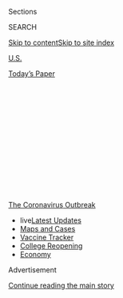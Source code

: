 <div id="app">

<div>

<div>

<div>

<div class="NYTAppHideMasthead css-1q2w90k e1suatyy0">

<div class="section css-ui9rw0 e1suatyy2">

<div class="css-eph4ug er09x8g0">

<div class="css-6n7j50">

</div>

<span class="css-1dv1kvn">Sections</span>

<div class="css-10488qs">

<span class="css-1dv1kvn">SEARCH</span>

</div>

[Skip to content](#site-content)[Skip to site
index](#site-index)

</div>

<div id="masthead-section-label" class="css-1wr3we4 eaxe0e00">

[U.S.](https://www.nytimes3xbfgragh.onion/section/us)

</div>

<div class="css-10698na e1huz5gh0">

</div>

</div>

<div id="masthead-bar-one" class="section hasLinks css-15hmgas e1csuq9d3">

<div class="css-uqyvli e1csuq9d0">

</div>

<div class="css-1uqjmks e1csuq9d1">

</div>

<div class="css-9e9ivx">

[](https://myaccount.nytimes3xbfgragh.onion/auth/login?response_type=cookie&client_id=vi)

</div>

<div class="css-1bvtpon e1csuq9d2">

[Today’s
Paper](https://www.nytimes3xbfgragh.onion/section/todayspaper)

</div>

</div>

</div>

</div>

<div data-aria-hidden="false">

<div id="site-content" data-role="main">

<div>

<div class="css-1aor85t" style="opacity:0.000000001;z-index:-1;visibility:hidden">

<div class="css-1hqnpie">

<div class="css-epjblv">

<span class="css-17xtcya">[U.S.](/section/us)</span><span class="css-x15j1o">|</span><span class="css-fwqvlz">Teachers
Are Wary of Returning to Class, and Online Instruction
Too</span>

</div>

<div class="css-k008qs">

<div class="css-1iwv8en">

<span class="css-18z7m18"></span>

<div>

</div>

</div>

<span class="css-1n6z4y">https://nyti.ms/2CZkGpr</span>

<div class="css-1705lsu">

<div class="css-4xjgmj">

<div class="css-4skfbu" data-role="toolbar" data-aria-label="Social Media Share buttons, Save button, and Comments Panel with current comment count" data-testid="share-tools">

  - 
  - 
  - 
  - 
    
    <div class="css-6n7j50">
    
    </div>

  - 

</div>

</div>

</div>

</div>

</div>

</div>

<div id="NYT_TOP_BANNER_REGION" class="css-13pd83m">

<div>

<div id="styln-prism-menu-1592847958612" class="section interactive-content interactive-size-medium css-1edisqu">

<div class="css-17ih8de interactive-body">

<div id="scroll-container" class="css-1gj85ro">

[<span class="styln-title-wrap"><span class="css-1pje3qr">The
Coronavirus</span><span class="css-1pje3qr">
Outbreak</span></span>](https://www.nytimes3xbfgragh.onion/news-event/coronavirus?action=click&pgtype=Article&state=default&region=TOP_BANNER&context=storylines_menu)

  - <span class="css-kqxiym" data-emphasize="true">live</span>[Latest
    Updates](https://www.nytimes3xbfgragh.onion/2020/08/04/world/coronavirus-covid-19.html?action=click&pgtype=Article&state=default&region=TOP_BANNER&context=storylines_menu)
  - [Maps and
    Cases](https://www.nytimes3xbfgragh.onion/interactive/2020/us/coronavirus-us-cases.html?action=click&pgtype=Article&state=default&region=TOP_BANNER&context=storylines_menu)
  - [Vaccine
    Tracker](https://www.nytimes3xbfgragh.onion/interactive/2020/science/coronavirus-vaccine-tracker.html?action=click&pgtype=Article&state=default&region=TOP_BANNER&context=storylines_menu)
  - [College
    Reopening](https://www.nytimes3xbfgragh.onion/2020/08/02/us/covid-college-reopening.html?action=click&pgtype=Article&state=default&region=TOP_BANNER&context=storylines_menu)
  - [Economy](https://www.nytimes3xbfgragh.onion/live/2020/08/03/business/stock-market-today-coronavirus?action=click&pgtype=Article&state=default&region=TOP_BANNER&context=storylines_menu)

</div>

</div>

</div>

</div>

</div>

<div id="top-wrapper" class="css-1sy8kpn">

<div id="top-slug" class="css-l9onyx">

Advertisement

</div>

[Continue reading the main
story](#after-top)

<div class="ad top-wrapper" style="text-align:center;height:100%;display:block;min-height:250px">

<div id="top" class="place-ad" data-position="top" data-size-key="top">

</div>

</div>

<div id="after-top">

</div>

</div>

<div>

<div id="sponsor-wrapper" class="css-1hyfx7x">

<div id="sponsor-slug" class="css-19vbshk">

Supported by

</div>

[Continue reading the main
story](#after-sponsor)

<div id="sponsor" class="ad sponsor-wrapper" style="text-align:center;height:100%;display:block">

</div>

<div id="after-sponsor">

</div>

</div>

<div class="css-186x18t">

</div>

<div class="css-1vkm6nb ehdk2mb0">

# Teachers Are Wary of Returning to Class, and Online Instruction Too

</div>

Unions are threatening to strike if classrooms reopen, but are also
pushing to limit live remote teaching. Their demands will shape pandemic
education.

<div class="css-79elbk" data-testid="photoviewer-wrapper">

<div class="css-z3e15g" data-testid="photoviewer-wrapper-hidden">

</div>

<div class="css-1a48zt4 ehw59r15" data-testid="photoviewer-children">

![<span class="css-16f3y1r e13ogyst0" data-aria-hidden="true">Angela
Andrus, who teaches junior high, at a protest in Salt Lake City last
week. Utah’s largest teachers' union has called for starting the school
year online because of safety
concerns.</span><span class="css-cnj6d5 e1z0qqy90" itemprop="copyrightHolder"><span class="css-1ly73wi e1tej78p0">Credit...</span><span><span>Rick
Bowmer/Associated
Press</span></span></span>](https://static01.graylady3jvrrxbe.onion/images/2020/07/29/us/29virus-teacherunions01/29virus-teacherunions01-articleLarge.jpg?quality=75&auto=webp&disable=upscale)

</div>

</div>

<div class="css-18e8msd">

<div class="css-pdw9fk epjyd6m0">

<div class="css-1txwxcy ey68jwv0" data-aria-hidden="true">

[![Dana
Goldstein](https://static01.graylady3jvrrxbe.onion/images/2018/06/12/multimedia/author-dana-goldstein/author-dana-goldstein-thumbLarge.png
"Dana Goldstein")](https://www.nytimes3xbfgragh.onion/by/dana-goldstein)[![Eliza
Shapiro](https://static01.graylady3jvrrxbe.onion/images/2018/12/28/multimedia/author-eliza-shapiro/author-eliza-shapiro-thumbLarge.png
"Eliza Shapiro")](https://www.nytimes3xbfgragh.onion/by/eliza-shapiro)

</div>

<div class="css-1baulvz">

By [<span class="css-1baulvz" itemprop="name">Dana
Goldstein</span>](https://www.nytimes3xbfgragh.onion/by/dana-goldstein)
and [<span class="css-1baulvz last-byline" itemprop="name">Eliza
Shapiro</span>](https://www.nytimes3xbfgragh.onion/by/eliza-shapiro)

</div>

</div>

  - 
    
    <div class="css-ld3wwf e16638kd2">
    
    Published July 29, 2020Updated July 31,
    2020
    
    </div>

  - 
    
    <div class="css-4xjgmj">
    
    <div class="css-pvvomx" data-role="toolbar" data-aria-label="Social Media Share buttons, Save button, and Comments Panel with current comment count" data-testid="share-tools">
    
      - 
      - 
      - 
      - 
        
        <div class="css-6n7j50">
        
        </div>
    
      - 
    
    </div>
    
    </div>

</div>

</div>

<div class="section meteredContent css-1r7ky0e" name="articleBody" itemprop="articleBody">

<div class="css-1fanzo5 StoryBodyCompanionColumn">

<div class="css-53u6y8">

As the nation heads toward a chaotic back-to-school season, with
officials struggling over when to reopen classrooms and how to engage
children online, teachers’ unions are playing a powerful role in
determining the shape of public education as the coronavirus pandemic
continues to rage.

Teachers in many districts are fighting for longer school closures,
stronger safety requirements and limits on what they are required to do
in virtual classrooms, while flooding social media and state capitols
with their concerns and threatening to walk off their jobs if key
demands are not met.

On Tuesday, the nation’s second-largest teachers’ union raised the
stakes dramatically by [authorizing its local and state
chapters](https://www.nytimes3xbfgragh.onion/2020/07/28/world/coronavirus-covid-19.html#link-541bdc40)
to strike if their districts do not take sufficient precautions — such
as requiring masks and updating ventilation systems — before reopening
classrooms. Already, teachers’ unions have [sued Florida’s
governor](https://www.nytimes3xbfgragh.onion/2020/07/20/world/coronavirus-cases.html#link-2e69dc1c)
over that state’s efforts to require schools to offer in-person
instruction.

</div>

</div>

<div>

</div>

<div class="css-1fanzo5 StoryBodyCompanionColumn">

<div class="css-53u6y8">

But even as unions exert their influence, they face enormous public and
political pressure because of widespread acknowledgment that getting
parents back to work requires functioning school systems, and that
remote learning [failed many
children](https://www.nytimes3xbfgragh.onion/2020/06/05/us/coronavirus-education-lost-learning.html)
this spring, deepening [achievement
gaps](https://www.nytimes3xbfgragh.onion/2020/06/05/us/coronavirus-education-lost-learning.html)
by race and income.

</div>

</div>

<div class="css-1fanzo5 StoryBodyCompanionColumn">

<div class="css-53u6y8">

With the academic year set to begin next month in much of the country,
parents are desperate for teachers to provide more interactive,
face-to-face instruction this fall, both online and, where safe, in
person. But many unions, while concerned about the safety of classrooms,
are also fighting to limit the amount of time that teachers are required
to be on video over the course of a day.

The unions are “really on the backs of their heels on this,” said Robin
Lake, director of the Center on Reinventing Public Education, a research
and advocacy group that sometimes takes positions contrary to unions.
She is concerned that the urgent needs of children who have not
physically attended school for many months are getting lost. “I feel
like we are treating kids as pawns in this game.”

</div>

</div>

<div>

</div>

<div class="css-1fanzo5 StoryBodyCompanionColumn">

<div class="css-53u6y8">

Pressure from President Trump and Education Secretary Betsy DeVos, who
are distrusted by many educators, has hardened the opposition of many
teachers to returning to classrooms, even in places where the virus is
under control. They contend that political leaders are putting the needs
of the economy above their safety and pushing schools to reopen without
adequate guidance or financial support.

</div>

</div>

<div class="css-1fanzo5 StoryBodyCompanionColumn">

<div class="css-53u6y8">

“It’s been a terrible disservice to parents, to kids, to educators, who
basically are left holding the bag and trying to figure this out,” said
Randi Weingarten, president of the American Federation of Teachers,
which voted to support its members who choose to strike while stressing
that such actions should be a “last resort.”

[About 70
percent](https://nces.ed.gov/surveys/ntps/tables/Table_TeachersUnion.asp)
of American teachers were union members in 2016. Educators have enjoyed
significant parental support in recent years during [a series of
walkouts](https://www.nytimes3xbfgragh.onion/2019/01/14/us/lausd-teachers-strike.html),
including in Republican-led states, in favor of higher wages and more
school
funding.

<div id="NYT_MAIN_CONTENT_1_REGION" class="css-9tf9ac">

<div>

<div id="styln-covid-updates-world" class="section interactive-content interactive-size-medium css-1ftcdic">

<div class="css-17ih8de interactive-body">

<div id="styln-briefing-block" data-asset-id="QXJ0aWNsZTpueXQ6Ly9hcnRpY2xlLzNhNGMwYWI5LWIwY2QtNWQwOS1hZTgwLTdjMGU3ZTA1OWQ2OA==">

<div class="briefing-block-header-section">

# [Latest Updates: Global Coronavirus Outbreak](https://www.nytimes3xbfgragh.onion/2020/08/04/world/coronavirus-covid-19.html?action=click&pgtype=Article&state=default&region=MAIN_CONTENT_1&context=storylines_live_updates)

<div class="briefing-block-ts">

Updated 2020-08-04T09:59:19.194Z

</div>

</div>

  - [‘Long days, long nights’: Washington prepares for a prolonged fight
    over virus
    relief.](https://www.nytimes3xbfgragh.onion/2020/08/04/world/coronavirus-covid-19.html?action=click&pgtype=Article&state=default&region=MAIN_CONTENT_1&context=storylines_live_updates#link-6b644638)
  - [Israel’s rocky reopening of its schools may be a lesson for the
    U.S.](https://www.nytimes3xbfgragh.onion/2020/08/04/world/coronavirus-covid-19.html?action=click&pgtype=Article&state=default&region=MAIN_CONTENT_1&context=storylines_live_updates#link-7af9fca0)
  - [Hurricane Isaias arrives in North Carolina as officials along the
    East Coast
    scramble.](https://www.nytimes3xbfgragh.onion/2020/08/04/world/coronavirus-covid-19.html?action=click&pgtype=Article&state=default&region=MAIN_CONTENT_1&context=storylines_live_updates#link-33bf9168)

<div class="briefing-block-footer">

<div class="briefing-block-footer-meta">

[See more
updates](https://www.nytimes3xbfgragh.onion/2020/08/04/world/coronavirus-covid-19.html?action=click&pgtype=Article&state=default&region=MAIN_CONTENT_1&context=storylines_live_updates)

</div>

<div class="briefing-block-briefinglinks">

<span>More live coverage:</span>
[Markets](https://www.nytimes3xbfgragh.onion/live/2020/08/03/business/stock-market-today-coronavirus?action=click&pgtype=Article&state=default&region=MAIN_CONTENT_1&context=storylines_live_updates)

</div>

</div>

</div>

</div>

</div>

</div>

</div>

But now, with the economy sputtering and many parents struggling to
balance work and child care while overseeing remote learning, teachers
who resist demands to appear over video or to work in classrooms where
it is considered safe risk fraying those [hard-won
bonds](https://www.nytimes3xbfgragh.onion/2020/07/11/us/virus-teachers-classrooms.html).

Some critics see teachers’ unions as trying to have it both ways:
reluctant to return to classrooms, but also resistant in some districts
to providing a full day of remote school via tools like live video — the
kind of interactive, online instruction that many parents say their
children need after watching them flounder in the spring.

Union leaders point out that many teachers went above and beyond the
work hours laid out in emergency labor agreements that were quickly
pulled together after schools closed in March. Their members provided
technical support to families and answered emails and text messages from
students and parents late into the night, leaders say.

Now, those representatives must balance the concerns of an often-feisty
membership against the urgent needs of vulnerable children and the
often-competing demands of local and federal officials. Complicating
matters, parents disagree sharply on what they want from schools during
the pandemic.

</div>

</div>

<div>

</div>

<div class="css-1fanzo5 StoryBodyCompanionColumn">

<div class="css-53u6y8">

[A July
poll](https://www.kff.org/coronavirus-covid-19/report/kff-health-tracking-poll-july-2020/)
found that 60 percent of parents supported delaying school reopenings
until the virus is under control. Polls show that Black and Latino
families, who have suffered disproportionately from the pandemic, [have
expressed more concern about returning to school than white parents
have](https://www.chalkbeat.org/2020/7/14/21324873/school-closure-reopening-parents-surveys),
but are also more worried about the academic and social impacts of
online learning.

In New York City, where the coronavirus caseload is now relatively low,
a June parents’ survey found that most respondents [were at least
somewhat
willing](https://www.nytimes3xbfgragh.onion/2020/07/06/nyregion/nyc-school-reopening-plan.html)
to send their children back to physical classrooms, despite teachers’
fears.

</div>

</div>

<div class="css-79elbk" data-testid="photoviewer-wrapper">

<div class="css-z3e15g" data-testid="photoviewer-wrapper-hidden">

</div>

<div class="css-1a48zt4 ehw59r15" data-testid="photoviewer-children">

![<span class="css-16f3y1r e13ogyst0" data-aria-hidden="true">New York
City is one of the few large districts in the country planning to reopen
classrooms even part time this fall. But some teachers, concerned about
their health, are threatening a sick
out.</span><span class="css-cnj6d5 e1z0qqy90" itemprop="copyrightHolder"><span class="css-1ly73wi e1tej78p0">Credit...</span><span>Spencer
Platt/Getty
Images</span></span>](https://static01.graylady3jvrrxbe.onion/images/2020/07/29/us/29virus-teacherunions03/merlin_171583887_7fbcf538-c28c-423c-a58e-50f82f5a783a-articleLarge.jpg?quality=75&auto=webp&disable=upscale)

</div>

</div>

<div class="css-1fanzo5 StoryBodyCompanionColumn">

<div class="css-53u6y8">

Dionn Hurley, who lives in the South Bronx, said her 18-year-old son,
who has autism, “regressed by a year in a month” after schools
shuttered. “Our kids need in-person learning,” she said.

She and her husband are both essential workers who have been commuting
across the city to their jobs since the pandemic began. She contends
teachers should do the same, with adequate safety precautions.

“We all know there’s a pandemic. It’s affecting everyone,” Ms. Hurley
said. “You can’t just keep saying you’re scared. We’re all scared.”

Union representatives said they were aware of those sentiments, and the
very real needs behind them. That makes the job of negotiating for their
members especially difficult.

</div>

</div>

<div class="css-1fanzo5 StoryBodyCompanionColumn">

<div class="css-53u6y8">

“I would not say that being a teachers’ union leader is a job most
people would want to have at this moment,” said Michael Mulgrew,
president of the United Federation of Teachers in New York City, the
largest local teachers’ union in the country.

Pressure from California’s politically powerful teachers’ unions helped
push Gov. Gavin Newsom to [announce guidelines this
month](https://www.nytimes3xbfgragh.onion/2020/07/17/us/california-schools-reopening-newsom.html)
that will require many of the state’s districts, covering more than 80
percent of its population, to start school remotely, opening classrooms
only once new infections and hospitalizations decline sufficiently in a
region.

Los Angeles, the nation’s second-largest school district, had [already
made the
decision](https://www.nytimes3xbfgragh.onion/2020/07/13/us/lausd-san-diego-school-reopening.html)
to start the year online because of soaring infections. Now the union
and administrators are engaged in long negotiating sessions via Zoom,
with one of the stickiest points of contention being how many hours per
day teachers should be required to teach live via video.

Cecily Myart-Cruz, president of the United Teachers Los Angeles union,
said she understood the benefits — she watched her own son engage with
teachers online during the spring shutdown — but she argued that a full
school day over video would not be feasible for either students or
teachers (although [some private schools have embraced
it](https://www.nytimes3xbfgragh.onion/2020/05/09/us/coronavirus-public-private-school.html)).

“You’re not going to see people engaged,” she said. “Kids will turn off
to that.”

The union’s priorities, Ms. Myart-Cruz said, include ensuring that
remote mental health counseling is available to students, and that
teachers are reimbursed for work-from-home expenses such as upgrading
their internet connections.

In the Sacramento City Unified School District, a history of mistrust
between the union and administration has led to a series of repeated
breakdowns in talks during the pandemic.

The district will open in a remote-only mode on Sept. 3, and has
proposed that lessons delivered live over video or audio should be
recorded for families to access at times that are convenient for them.
But the union has objected, arguing that recording lessons could be a
violation of privacy for educators, students and families because their
likenesses could be posted and viewed without their explicit permission.

</div>

</div>

<div class="css-1fanzo5 StoryBodyCompanionColumn">

<div class="css-53u6y8">

In the spring, the union argued in favor of providing more paper
materials to students, making the case that it was unfair to lean into
high-tech learning when some students lacked laptops and internet
access.

<div id="NYT_MAIN_CONTENT_3_REGION" class="css-9tf9ac">

<div>

<div id="styln-prism-freeform-1594220623585" class="section interactive-content interactive-size-medium css-1ftcdic">

<div class="css-17ih8de interactive-body">

<div id="prism-freeform-block-38059" class="css-19mumt8" data-role="complementary" data-storyline="The Coronavirus Outbreak" data-truncated="true" tabindex="0">

<div class="css-a8d9oz">

<div class="css-eb027h">

[](https://www.nytimes3xbfgragh.onion/news-event/coronavirus?action=click&pgtype=Article&state=default&region=MAIN_CONTENT_3&context=storylines_faq)

### The Coronavirus Outbreak ›

#### Frequently Asked Questions

Updated August 3, 2020

  - #### I’m a small-business owner. Can I get relief?
    
      - The [stimulus bills enacted in
        March](https://www.nytimes3xbfgragh.onion/article/small-business-loans-stimulus-grants-freelancers-coronavirus.html?action=click&pgtype=Article&state=default&region=MAIN_CONTENT_3&context=storylines_faq)
        offer help for the millions of American small businesses. Those
        eligible for aid are businesses and nonprofit organizations with
        fewer than 500 workers, including sole proprietorships,
        independent contractors and freelancers. Some larger companies
        in some industries are also eligible. The help being offered,
        which is being managed by the Small Business Administration,
        includes the Paycheck Protection Program and the Economic Injury
        Disaster Loan program. But lots of folks have [not yet seen
        payouts.](https://www.nytimes3xbfgragh.onion/interactive/2020/05/07/business/small-business-loans-coronavirus.html?action=click&pgtype=Article&state=default&region=MAIN_CONTENT_3&context=storylines_faq)
        Even those who have received help are confused: The rules are
        draconian, and some are stuck sitting on [money they don’t know
        how to
        use.](https://www.nytimes3xbfgragh.onion/2020/05/02/business/economy/loans-coronavirus-small-business.html?action=click&pgtype=Article&state=default&region=MAIN_CONTENT_3&context=storylines_faq)
        Many small-business owners are getting less than they expected
        or [not hearing anything at
        all.](https://www.nytimes3xbfgragh.onion/2020/06/10/business/Small-business-loans-ppp.html?action=click&pgtype=Article&state=default&region=MAIN_CONTENT_3&context=storylines_faq)

  - #### What are my rights if I am worried about going back to work?
    
      - Employers have to provide [a safe
        workplace](https://www.osha.gov/SLTC/covid-19/standards.html)
        with policies that protect everyone equally. [And if one of your
        co-workers tests positive for the coronavirus, the
        C.D.C.](https://www.nytimes3xbfgragh.onion/article/coronavirus-money-unemployment.html?action=click&pgtype=Article&state=default&region=MAIN_CONTENT_3&context=storylines_faq)
        has said that [employers should tell their
        employees](https://www.cdc.gov/coronavirus/2019-ncov/community/guidance-business-response.html)
        -- without giving you the sick employee’s name -- that they may
        have been exposed to the virus.

  - #### Should I refinance my mortgage?
    
      - [It could be a good
        idea,](https://www.nytimes3xbfgragh.onion/article/coronavirus-money-unemployment.html?action=click&pgtype=Article&state=default&region=MAIN_CONTENT_3&context=storylines_faq)
        because mortgage rates have [never been
        lower.](https://www.nytimes3xbfgragh.onion/2020/07/16/business/mortgage-rates-below-3-percent.html?action=click&pgtype=Article&state=default&region=MAIN_CONTENT_3&context=storylines_faq)
        Refinancing requests have pushed mortgage applications to some
        of the highest levels since 2008, so be prepared to get in line.
        But defaults are also up, so if you’re thinking about buying a
        home, be aware that some lenders have tightened their standards.

  - #### What is school going to look like in September?
    
      - It is unlikely that many schools will return to a normal
        schedule this fall, requiring the grind of [online
        learning](https://www.nytimes3xbfgragh.onion/2020/06/05/us/coronavirus-education-lost-learning.html?action=click&pgtype=Article&state=default&region=MAIN_CONTENT_3&context=storylines_faq),
        [makeshift child
        care](https://www.nytimes3xbfgragh.onion/2020/05/29/us/coronavirus-child-care-centers.html?action=click&pgtype=Article&state=default&region=MAIN_CONTENT_3&context=storylines_faq)
        and [stunted
        workdays](https://www.nytimes3xbfgragh.onion/2020/06/03/business/economy/coronavirus-working-women.html?action=click&pgtype=Article&state=default&region=MAIN_CONTENT_3&context=storylines_faq)
        to continue. California’s two largest public school districts —
        Los Angeles and San Diego — said on July 13, that [instruction
        will be remote-only in the
        fall](https://www.nytimes3xbfgragh.onion/2020/07/13/us/lausd-san-diego-school-reopening.html?action=click&pgtype=Article&state=default&region=MAIN_CONTENT_3&context=storylines_faq),
        citing concerns that surging coronavirus infections in their
        areas pose too dire a risk for students and teachers. Together,
        the two districts enroll some 825,000 students. They are the
        largest in the country so far to abandon plans for even a
        partial physical return to classrooms when they reopen in
        August. For other districts, the solution won’t be an
        all-or-nothing approach. [Many
        systems](https://bioethics.jhu.edu/research-and-outreach/projects/eschool-initiative/school-policy-tracker/),
        including the nation’s largest, New York City, are devising
        [hybrid
        plans](https://www.nytimes3xbfgragh.onion/2020/06/26/us/coronavirus-schools-reopen-fall.html?action=click&pgtype=Article&state=default&region=MAIN_CONTENT_3&context=storylines_faq)
        that involve spending some days in classrooms and other days
        online. There’s no national policy on this yet, so check with
        your municipal school system regularly to see what is happening
        in your community.

  - #### Is the coronavirus airborne?
    
      - The coronavirus [can stay aloft for hours in tiny droplets in
        stagnant
        air](https://www.nytimes3xbfgragh.onion/2020/07/04/health/239-experts-with-one-big-claim-the-coronavirus-is-airborne.html?action=click&pgtype=Article&state=default&region=MAIN_CONTENT_3&context=storylines_faq),
        infecting people as they inhale, mounting scientific evidence
        suggests. This risk is highest in crowded indoor spaces with
        poor ventilation, and may help explain super-spreading events
        reported in meatpacking plants, churches and restaurants. [It’s
        unclear how often the virus is
        spread](https://www.nytimes3xbfgragh.onion/2020/07/06/health/coronavirus-airborne-aerosols.html?action=click&pgtype=Article&state=default&region=MAIN_CONTENT_3&context=storylines_faq)
        via these tiny droplets, or aerosols, compared with larger
        droplets that are expelled when a sick person coughs or sneezes,
        or transmitted through contact with contaminated surfaces, said
        Linsey Marr, an aerosol expert at Virginia Tech. Aerosols are
        released even when a person without symptoms exhales, talks or
        sings, according to Dr. Marr and more than 200 other experts,
        who [have outlined the evidence in an open letter to the World
        Health
        Organization](https://academic.oup.com/cid/article/doi/10.1093/cid/ciaa939/5867798).

<div id="styln-survey-component-38059" class="styln-survey-component" data-surveyname="faq" data-surveystoryline="coronavirus">

</div>

</div>

<div class="css-6mllg9">

</div>

<div class="css-pmm6ed">

<span class="css-5gimkt"></span>

</div>

</div>

</div>

</div>

</div>

</div>

</div>

Across the country, it is likely that most students will experience a
mix of online and in-person education this academic year, sometimes
during the same week. That means teachers will need to do two very
different jobs: teach in classrooms and online.

Districts without collective bargaining, like Marietta, Ga., have more
flexibility over assigning teachers’ roles, and plan to staff their
remote learning programs with educators who have demonstrated skill in
engaging students online.

But unions elsewhere, including in Miami-Dade County, the nation’s
fourth-largest district, are resisting that model, saying teachers with
their own health concerns should be the first to get the opportunity to
work online from home.

On Wednesday, the district announced that it would delay the start of
the academic year by a week, to Aug. 31, and that schools would open
online. It hopes to begin bringing students back to classrooms by early
October.

</div>

</div>

<div class="css-79elbk" data-testid="photoviewer-wrapper">

<div class="css-z3e15g" data-testid="photoviewer-wrapper-hidden">

</div>

<div class="css-1a48zt4 ehw59r15" data-testid="photoviewer-children">

<div class="css-1xdhyk6 erfvjey0">

<span class="css-1ly73wi e1tej78p0">Image</span>

<div class="css-zjzyr8">

<div data-testid="lazyimage-container" style="height:257.77777777777777px">

</div>

</div>

</div>

<span class="css-16f3y1r e13ogyst0" data-aria-hidden="true">Story
Collins, 9, and her mother, Heather Correia, at a protest in
Jacksonville, Fla., earlier this month.  Teachers in the Duval County
Public Schools say it’s not safe for them to return to classrooms next
month as
planned.</span><span class="css-cnj6d5 e1z0qqy90" itemprop="copyrightHolder"><span class="css-1ly73wi e1tej78p0">Credit...</span><span>Bob
Self/The Florida Times-Union, via Associated Press</span></span>

</div>

</div>

<div class="css-1fanzo5 StoryBodyCompanionColumn">

<div class="css-53u6y8">

This spring, when classrooms closed because of the coronavirus, an
emergency agreement between the district and union required Miami
teachers to interact with their students for a minimum of three hours
per day, which could include making phone calls or responding to emails.

</div>

</div>

<div class="css-1fanzo5 StoryBodyCompanionColumn">

<div class="css-53u6y8">

Parents have since made it clear that was not enough, according to
Alberto Carvalho, the Miami superintendent. “One of the biggest concerns
was how much of a difficult time they had in terms of time management
with their children,” he said, adding that the district expects teachers
to provide something closer to a regular school day this fall, with live
instruction over video.

The local union president, Karla Hernandez-Mats, said her members were
willing to follow a more traditional schedule, but many teachers have
expressed anxiety about how they and their homes would look on camera
during live teaching.

“If a teacher does not feel comfortable, and the teacher is not secure
in the modality, they are not going to flourish and give the best of
themselves,” she said.

In Orange County, another large Florida district that includes Orlando,
a major concern for the union is that teachers working in schools might
be expected to simultaneously broadcast their lessons live to students
at home and respond to children both in-person and virtually.

“You can’t keep track of people remotely and in front of you at the same
time,” said Wendy L. Doromal, president of the Orange County Classroom
Teachers Association.

New York City, the nation’s largest district, is one of the few big
systems in the country [planning to reopen schools even part time this
fall](https://www.nytimes3xbfgragh.onion/2020/07/08/nyregion/nyc-schools-reopening-plan.html).
Mr. Mulgrew, the local teachers’ union leader, helped officials settle
on an approach that would allow children to report to classrooms one to
three times per week.

But in the weeks since the plan was unveiled, Mr. Trump’s push to reopen
classrooms has magnified growing alarm among educators about returning
to work, and some have [threatened to stage a
sick-out](https://twitter.com/Liat_RO/status/1281288365472649216).

</div>

</div>

<div class="css-1fanzo5 StoryBodyCompanionColumn">

<div class="css-53u6y8">

In a town hall with members last week, Mr. Mulgrew threw the plan he
helped create into disarray, telling teachers he does not currently
believe it is safe for schools to reopen physically in September, absent
a major funding influx to pay for more nurses and upgraded air
filtration systems.

“I am preparing to do whatever we need to do if we think the schools are
not safe and the city disagrees with us,” Mr. Mulgrew said on the call.

City officials said they were caught off guard when Mr. Mulgrew backed
away from reopening, in part because the city had already agreed to a
number of safety measures, including requiring masks and social
distancing in the classroom, and to allow teachers over 65 and those
with pre-existing conditions to work remotely.

Some New York City teachers are encouraging their colleagues to apply
for medical exemptions that would allow them to teach at home, even if
they are not eligible, and asking parents not to send their children
back.

Still, educators hardly present a monolithic view.

“I’m a public servant, and I’m ready to serve wherever I’m needed,” said
Carlotta Pope, a high school English teacher in Brooklyn. Ms. Pope said
she had some lingering questions about safety but was hopeful they would
be resolved before September.

“I’m excited to go back, if that’s what’s decided,” she said. “I miss my
students.”

</div>

</div>

<div>

</div>

</div>

<div>

</div>

<div>

</div>

<div>

</div>

<div>

<div id="bottom-wrapper" class="css-1ede5it">

<div id="bottom-slug" class="css-l9onyx">

Advertisement

</div>

[Continue reading the main
story](#after-bottom)

<div id="bottom" class="ad bottom-wrapper" style="text-align:center;height:100%;display:block;min-height:90px">

</div>

<div id="after-bottom">

</div>

</div>

</div>

</div>

</div>

## Site Index

<div>

</div>

## Site Information Navigation

  - [© <span>2020</span> <span>The New York Times
    Company</span>](https://help.nytimes3xbfgragh.onion/hc/en-us/articles/115014792127-Copyright-notice)

<!-- end list -->

  - [NYTCo](https://www.nytco.com/)
  - [Contact
    Us](https://help.nytimes3xbfgragh.onion/hc/en-us/articles/115015385887-Contact-Us)
  - [Work with us](https://www.nytco.com/careers/)
  - [Advertise](https://nytmediakit.com/)
  - [T Brand Studio](http://www.tbrandstudio.com/)
  - [Your Ad
    Choices](https://www.nytimes3xbfgragh.onion/privacy/cookie-policy#how-do-i-manage-trackers)
  - [Privacy](https://www.nytimes3xbfgragh.onion/privacy)
  - [Terms of
    Service](https://help.nytimes3xbfgragh.onion/hc/en-us/articles/115014893428-Terms-of-service)
  - [Terms of
    Sale](https://help.nytimes3xbfgragh.onion/hc/en-us/articles/115014893968-Terms-of-sale)
  - [Site
    Map](https://spiderbites.nytimes3xbfgragh.onion)
  - [Help](https://help.nytimes3xbfgragh.onion/hc/en-us)
  - [Subscriptions](https://www.nytimes3xbfgragh.onion/subscription?campaignId=37WXW)

</div>

</div>

</div>

</div>
